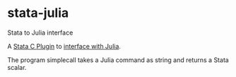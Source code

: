 # stata-julia
Stata to Julia interface

A [Stata C Plugin](https://www.stata.com/plugins/) to
[interface with Julia](https://docs.julialang.org/en/stable/manual/embedding/#High-Level-Embedding-1).

The program simplecall takes a Julia command as string and returns a Stata scalar.
